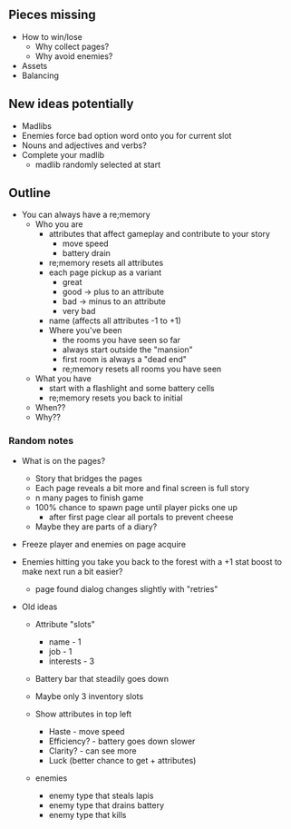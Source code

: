 ## Pieces missing

* How to win/lose
    * Why collect pages?
    * Why avoid enemies?
* Assets
* Balancing

## New ideas potentially

* Madlibs
* Enemies force bad option word onto you for current slot
* Nouns and adjectives and verbs?
* Complete your madlib
    * madlib randomly selected at start

## Outline

* You can always have a re;memory
    * Who you are
        * attributes that affect gameplay and contribute to your story
            * move speed
            * battery drain
        * re;memory resets all attributes
        * each page pickup as a variant
            * great
            * good -> plus to an attribute
            * bad -> minus to an attribute
            * very bad
        * name (affects all attributes -1 to +1)
        * Where you've been
            * the rooms you have seen so far
            * always start outside the "mansion"
            * first room is always a "dead end"
            * re;memory resets all rooms you have seen
    * What you have
        * start with a flashlight and some battery cells
        * re;memory resets you back to initial
    * When??
    * Why??

### Random notes

* What is on the pages?
    * Story that bridges the pages
    * Each page reveals a bit more and final screen is full story
    * n many pages to finish game
    * 100% chance to spawn page until player picks one up
        * after first page clear all portals to prevent cheese
    * Maybe they are parts of a diary?

* Freeze player and enemies on page acquire

* Enemies hitting you take you back to the forest with a +1 stat boost to make next run a bit easier?
    * page found dialog changes slightly with "retries"

* Old ideas
    * Attribute "slots"
        * name - 1
        * job - 1
        * interests - 3

    * Battery bar that steadily goes down
    * Maybe only 3 inventory slots
    * Show attributes in top left
        * Haste - move speed
        * Efficiency? - battery goes down slower
        * Clarity? - can see more
        * Luck (better chance to get + attributes)

    * enemies
        * enemy type that steals lapis
        * enemy type that drains battery
        * enemy type that kills
